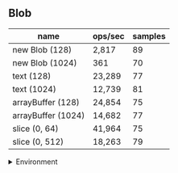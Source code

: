## Blob

|name|ops/sec|samples|
|-|-|-|
|new Blob (128)|2,817|89|
|new Blob (1024)|361|70|
|text (128)|23,289|77|
|text (1024)|12,739|81|
|arrayBuffer (128)|24,854|75|
|arrayBuffer (1024)|14,682|77|
|slice (0, 64)|41,964|75|
|slice (0, 512)|18,263|79|


<details>
<summary>Environment</summary>

* __Machine:__ linux x64 | 2 vCPUs | 6.8GB Mem
* __Run:__ Tue Oct 24 2023 16:05:12 GMT+0000 (Coordinated Universal Time)
</details>

<!--
{"environment":{"platform":"linux","arch":"x64","cpus":2,"totalMemory":6.7597503662109375},"benchmarks":[{"name":"new Blob (128)","opsSec":2816.982413525467,"samples":5},{"name":"new Blob (1024)","opsSec":361.4161786911569,"samples":2},{"name":"text (128)","opsSec":23288.86678087723,"samples":4},{"name":"text (1024)","opsSec":12738.9118908672,"samples":3},{"name":"arrayBuffer (128)","opsSec":24854.331838209157,"samples":5},{"name":"arrayBuffer (1024)","opsSec":14682.30950474123,"samples":3},{"name":"slice (0, 64)","opsSec":41963.85441541099,"samples":3},{"name":"slice (0, 512)","opsSec":18262.661234378327,"samples":4}]}-->
